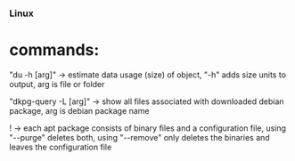 ### Linux

# commands:

 "du -h [arg]" -> estimate data usage (size) of object, "-h" adds size units to output, arg is file or folder 

 "dkpg-query -L [arg]" -> show all files associated with downloaded debian package, arg is debian package name

 ! -> each apt package consists of binary files and a configuration file, using "--purge" deletes both, using
      "--remove" only deletes the binaries and leaves the configuration file
